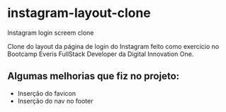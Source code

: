 # instagram-layout-clone
Instagram login screem clone

Clone do layout da página de login do Instagram feito como exercício no Bootcamp Everis FullStack Developer da Digital Innovation One.

## Algumas melhorias que fiz no projeto:
 - Inserção do favicon
 - Inserção do nav no footer
